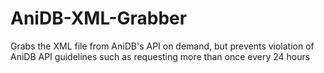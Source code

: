 AniDB-XML-Grabber
=================

Grabs the XML file from AniDB's API on demand, but prevents violation of AniDB API guidelines such as requesting more than once every 24 hours
